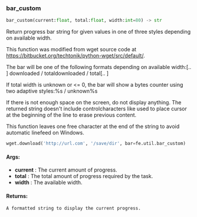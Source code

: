

### bar_custom
```python
bar_custom(current:float, total:float, width:int=80) -> str
```
Return progress bar string for given values in one of three styles depending on available width.

This function was modified from wget source code at https://bitbucket.org/techtonik/python-wget/src/default/.

The bar will be one of the following formats depending on available width:[..  ] downloaded / totaldownloaded / total[.. ]

If total width is unknown or <= 0, the bar will show a bytes counter using two adaptive styles:%s / unknown%s

If there is not enough space on the screen, do not display anything. The returned string doesn't include controlcharacters like  used to place cursor at the beginning of the line to erase previous content.

This function leaves one free character at the end of the string to avoid automatic linefeed on Windows.


```python
wget.download('http://url.com', '/save/dir', bar=fe.util.bar_custom)
```




#### Args:

* **current** :  The current amount of progress.
* **total** :  The total amount of progress required by the task.
* **width** :  The available width.

#### Returns:
    A formatted string to display the current progress.